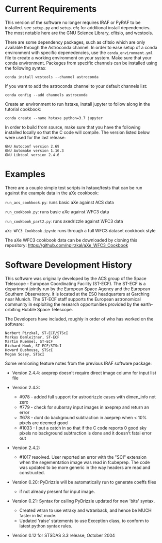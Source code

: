 
Current Requirements
====================
This version of the software no longer requires IRAF or PyRAF to be installed.
see `setup.py` and `setup.cfg` for additional install dependencies. The most notable here are
the GNU Science Library, cfitsio, and wcstools. 

There are some dependency packages, such as cfitsio which are only available through the Astroconda channel. In order to ease setup of a conda environment with specific depenedencies, use the `conda_environment.yml` file to create a working environment on your system. Make sure that your conda environment. Packages from specific channels can be installed using the following syntax:

`conda install wcstools --channel astroconda`

If you want to add the astroconda channel to your default channels list:

`conda config --add channels astroconda`

Create an environment to run hstaxe, install jupyter to follow along in the tutorial cookbook:

`conda create --name hstaxe python=3.7 jupyter`


In order to build from source, make sure that you have the following installed locally 
so that the C code will compile. The version listed below were used for the last release:

    GNU Autoconf version 2.69
    GNU Automake version 1.16.3
    GNU Libtool version 2.4.6


Examples
========
There are a couple simple test scripts in hstaxe/tests that can be run against the example data in the aXe cookbook:

`run_acs_cookbook.py`: runs basic aXe against ACS data

`run_cookbook.py`: runs basic aXe against WFC3 data

`run_cookbook_part2.py`: runs axedrizzle against WFC3 data

`aXe_WFC3_Cookbook.ipynb`: runs through a full WFC3 dataset cookbook style
 
The aXe WFC3 cookbook data can be downloaded by cloning this repository:
https://github.com/npirzkal/aXe_WFC3_Cookbook 


Software Development History
============================

This software was originally developed by the ACS group of the Space Telescope -
European Coordinating Facility (ST-ECF). The ST-ECF is a department jointly
run by the European Space Agency and the European Southern Observatory.
It is located at the ESO headquarters at Garching near Munich. The ST-ECF
staff supports the European astronomical community in exploiting the research
opportunities provided by the earth-orbiting Hubble Space Telescope.

The Developers have included, roughly in  order of who has worked on the software:

    Norbert Pirzkal, ST-ECF/STScI
    Markus Demleitner, ST-ECF
    Martin Kuemmel, ST-ECF
    Richard Hook, ST-ECF/STScI
    Howard Bushouse, STScI
    Megan Sosey, STScI


Some versioning feature notes from the previous IRAF software package:

- Version 2.4.4:
    axeprep doesn't require direct image column for input list file

- Version 2.4.3:
    - #978 - added full support for astrodrizzle cases with dimen_info not zero
    - #779 - check for subarray input images in axeprep and return an error
    - #678 - dont do background subtraction in axeprep when < 10% pixels are deemed good
    - #1033 - I put a catch in so that if the C code reports 0 good sky pixels no background subtraction is done and it doesn't fatal error out 
   
- Version 2.4.2:  
    - #1017 resolved. User reported an error with the "SCI" extension when the segementation image was read in fcubeprep. The code was updated to be more generic in the way headers are read and constructed. 

- Version 0.20: PyDrizzle will be automatically run to generate coeffs files
    - if not already present for input image.

- Version 0.21: Syntax for calling PyDrizzle updated for new 'bits' syntax.
    - Created wtran to use wtraxy and wtranback, and hence be MUCH faster in
      list mode.
    - Updated 'raise' statements to use Exception class, to conform to latest
      python syntax rules.

- Version 0.12 for STSDAS 3.3 release, October 2004



